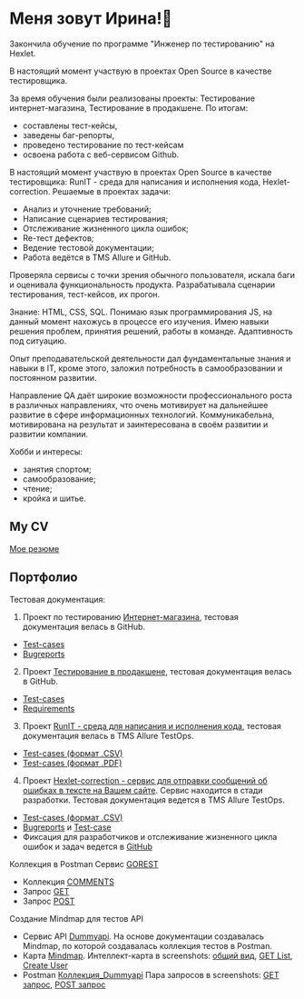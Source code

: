 
<h1> Меня зовут Ирина!👋 </h1>

Закончила обучение по программе "Инженер по тестированию" на Hexlet. 

В настоящий момент участвую в проектах Open Source в качестве тестировщика. 

За время обучения были реализованы проекты: Тестирование интернет-магазина, Тестирование в продакшене. 
По итогам:
- составлены тест-кейсы, 
- заведены баг-репорты,
- проведено тестирование по тест-кейсам
- освоена работа с веб-сервисом Github.
  
В настоящий момент участвую в проектах Open Source в качестве тестировщика: RunIT - среда для написания и исполнения кода, Hexlet-correction. 
Решаемые в проектах задачи:
- Анализ и уточнение требований;
- Написание сценариев тестирования;
- Отслеживание жизненного цикла ошибок;
- Re-тест дефектов;
- Ведение тестовой документации;
- Работа ведётся в  TMS Allure и GitHub.
  
Проверяла сервисы с точки зрения обычного пользователя, искала баги и оценивала функциональность продукта. Разрабатывала сценарии тестирования, тест-кейсов, их прогон. 

Знание: HTML, CSS, SQL. Понимаю язык программирования JS, на данный момент нахожусь в процессе его изучения. 
Имею навыки решения проблем, принятия решений, работы в команде. Адаптивность под ситуацию. 

Опыт преподавательской деятельности дал фундаментальные знания и навыки в IT, кроме этого, заложил потребность в самообразовании и постоянном развитии. 

Направление QA даёт широкие возможности профессионального роста в различных направлениях, что очень мотивирует на дальнейшее развитие в сфере информационных технологий.
Коммуникабельна, мотивирована на результат и заинтересована в своём развитии и развитии компании.

Хобби и интересы:
- занятия спортом;
- самообразование;
- чтение;
- кройка и шитье.

## My CV 

[Мое резюме](https://cv.hexlet.io/ru/account/resumes)

## Портфолио 
Тестовая документация:

1. Проект по тестированию [Интернет-магазина](https://hexlet-products-store.vercel.app/), тестовая документация велась в GitHub.
  -  [Test-cases](https://github.com/kairina2020/qa-engineer-project-84/blob/main/test-cases.yml)
  -  [Bugreports](https://github.com/kairina2020/qa-engineer-project-84/blob/main/bugreports.yml)
 
2. Проект [Тестирование в продакшене](https://codebattle.hexlet.io/), тестовая документация велась в GitHub.
  -  [Test-cases](https://github.com/kairina2020/qa-engineer-project-85/blob/main/test-cases.yml)
  -  [Requirements](https://github.com/kairina2020/qa-engineer-project-85/blob/main/requirements.yml)
 
 3. Проект [RunIT - среда для написания и исполнения кода](https://runit.hexlet.ru/), тестовая документация велась в TMS Allure TestOps.
  -  [Test-cases (формат .CSV)](report.csv)
  -  [Test-cases (формат .PDF)](Test_cases_RunIT.pdf)

 4. Проект [Hexlet-correction - cервис для отправки сообщений об ошибках в тексте на Вашем сайте](https://hexlet-correction.herokuapp.com). Сервис находится в стади разработки. Тестовая документация ведется в TMS Allure TestOps.
  -  [Test-cases (формат .CSV)](report_HC.csv)
  -  [Bugreports](https://github.com/kairina2020/Kairina2020/blob/main/Bagreport.png) и [Test-case](https://github.com/kairina2020/Kairina2020/blob/main/Test_case.png)
  -  Фиксация для разработчиков и отслеживание жизненного цикла ошибок и задач ведется в [GitHub](https://github.com/issues?q=is%3Aissue+is%3Aopen+author%3Akairina2020)

Коллекция в Postman Сервис [GOREST](https://gorest.co.in/)
- Коллекция [COMMENTS](https://github.com/kairina2020/Kairina2020/blob/main/Gorest_COMMENTS.postman_collection.json)
- Запрос [GET](https://github.com/kairina2020/Kairina2020/blob/main/GET_Gorest.jpg)
- Запрос [POST](https://github.com/kairina2020/Kairina2020/blob/main/POST_gorest.jpg) 

Создание Mindmap для тестов API
  - Сервис API  [Dummyapi](https://dummyapi.io/). На основе документации создавалась Mindmap, по которой создавалась коллекция тестов в Postman.
  - Карта [Mindmap](https://github.com/kairina2020/Kairina2020/blob/main/DummyAPI.xmind). Интеллект-карта в screenshots: [общий вид](Karta_1.jpg), [GET List](Karta_2.jpg), [Create User](Karta_3.jpg)
  - Postman [Коллекция_Dummyapi](Dummyapi.postman_collection) Пара запросов в screenshots: [GET запрос](Dummy_Get.jpg), [POST запрос](Dummy_POST.jpg)



